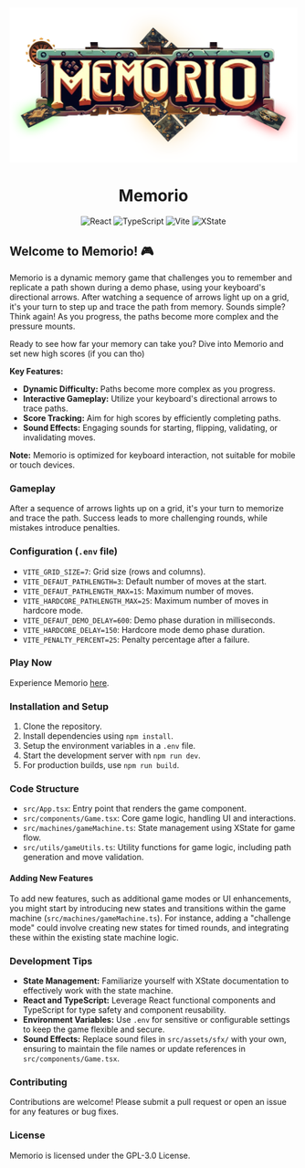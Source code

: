 <p align="center">
  <img src="https://raw.githubusercontent.com/dilaouid/memorio/media/cover.png" alt="Memorio - Cover Image" width="1280">
</p>

<h1 align="center">Memorio</h1>

<p align="center">
  <img src="https://img.shields.io/badge/-React-61DAFB?logo=react&logoColor=white" alt="React">
  <img src="https://img.shields.io/badge/-TypeScript-3178C6?logo=typescript&logoColor=white" alt="TypeScript">
  <img src="https://img.shields.io/badge/-Vite-B73BFE?logo=vite&logoColor=white" alt="Vite">
  <img src="https://img.shields.io/badge/-XState-000000?logo=xstate&logoColor=white" alt="XState">
</p>

## Welcome to Memorio! 🎮

Memorio is a dynamic memory game that challenges you to remember and replicate a path shown during a demo phase, using your keyboard's directional arrows. After watching a sequence of arrows light up on a grid, it's your turn to step up and trace the path from memory. Sounds simple? Think again! As you progress, the paths become more complex and the pressure mounts.

Ready to see how far your memory can take you? Dive into Memorio and set new high scores (if you can tho)

**Key Features:**

- **Dynamic Difficulty:** Paths become more complex as you progress.
- **Interactive Gameplay:** Utilize your keyboard's directional arrows to trace paths.
- **Score Tracking:** Aim for high scores by efficiently completing paths.
- **Sound Effects:** Engaging sounds for starting, flipping, validating, or invalidating moves.

**Note:** Memorio is optimized for keyboard interaction, not suitable for mobile or touch devices.

### Gameplay

After a sequence of arrows lights up on a grid, it's your turn to memorize and trace the path. Success leads to more challenging rounds, while mistakes introduce penalties.

### Configuration (`.env` file)

- `VITE_GRID_SIZE=7`: Grid size (rows and columns).
- `VITE_DEFAUT_PATHLENGTH=3`: Default number of moves at the start.
- `VITE_DEFAUT_PATHLENGTH_MAX=15`: Maximum number of moves.
- `VITE_HARDCORE_PATHLENGTH_MAX=25`: Maximum number of moves in hardcore mode.
- `VITE_DEFAUT_DEMO_DELAY=600`: Demo phase duration in milliseconds.
- `VITE_HARDCORE_DELAY=150`: Hardcore mode demo phase duration.
- `VITE_PENALTY_PERCENT=25`: Penalty percentage after a failure.

### Play Now

Experience Memorio [here](https://memorio.dilaouid.fr/).

### Installation and Setup

1. Clone the repository.
2. Install dependencies using `npm install`.
3. Setup the environment variables in a `.env` file.
4. Start the development server with `npm run dev`.
5. For production builds, use `npm run build`.

### Code Structure

- `src/App.tsx`: Entry point that renders the game component.
- `src/components/Game.tsx`: Core game logic, handling UI and interactions.
- `src/machines/gameMachine.ts`: State management using XState for game flow.
- `src/utils/gameUtils.ts`: Utility functions for game logic, including path generation and move validation.

#### Adding New Features

To add new features, such as additional game modes or UI enhancements, you might start by introducing new states and transitions within the game machine (`src/machines/gameMachine.ts`). For instance, adding a "challenge mode" could involve creating new states for timed rounds, and integrating these within the existing state machine logic.

### Development Tips

- **State Management:** Familiarize yourself with XState documentation to effectively work with the state machine.
- **React and TypeScript:** Leverage React functional components and TypeScript for type safety and component reusability.
- **Environment Variables:** Use `.env` for sensitive or configurable settings to keep the game flexible and secure.
- **Sound Effects:** Replace sound files in `src/assets/sfx/` with your own, ensuring to maintain the file names or update references in `src/components/Game.tsx`.

### Contributing

Contributions are welcome! Please submit a pull request or open an issue for any features or bug fixes.

### License

Memorio is licensed under the GPL-3.0 License.
